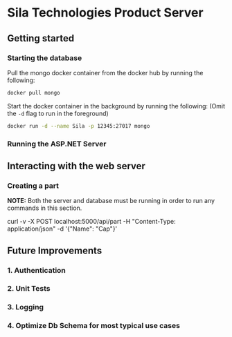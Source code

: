 # Sila Technologies Product Server

## Getting started

### Starting the database

Pull the mongo docker container from the docker hub by running the following:

```bash
docker pull mongo
```

Start the docker container in the background by running the following: (Omit the `-d` flag to run in the foreground)

```bash
docker run -d --name Sila -p 12345:27017 mongo
```

### Running the ASP.NET Server

## Interacting with the web server

### Creating a part

**NOTE:** Both the server and database must be running in order to run any commands in this section.

curl -v -X POST localhost:5000/api/part -H "Content-Type: application/json" -d '{"Name": "Cap"}'

## Future Improvements

### 1. Authentication

### 2. Unit Tests

### 3. Logging

### 4. Optimize Db Schema for most typical use cases
